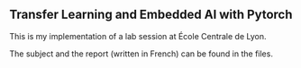 ## Transfer Learning and Embedded AI with Pytorch

This is my implementation of a lab session at École Centrale de Lyon.

The subject and the report (written in French) can be found in the files.

